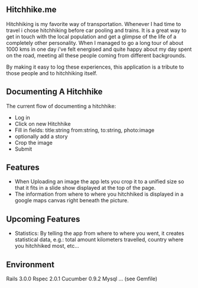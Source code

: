 Hitchhike.me
----------

Hitchhiking is my favorite way of transportation. Whenever I had time to
travel i chose hitchhiking before car pooling and trains. It is a great way
to get in touch with the local population and get a glimpse of the life of 
a completely other personality.
When I managed to go a long tour of about 1000 kms in one day i’ve felt 
energised and quite happy about my day spent on the road, meeting all 
these people coming from different backgrounds.

By making it easy to log these experiences,
this application is a tribute to those people 
and to hitchhiking itself.

Documenting A Hitchhike
-----------------------
The current flow of documenting a hitchhike:

* Log in
* Click on new Hitchhike
* Fill in fields: title:string from:string, to:string, photo:image
* optionally add a story
* Crop the image
* Submit

Features
-------

* When Uploading an image the app lets you crop it to a unified size so that it fits
  in a slide show displayed at the top of the page.
* The information from where to where you hitchhiked is displayed in a google maps canvas
  right beneath the picture.

Upcoming Features
---------------

* Statistics:
  By telling the app from where to where you went, it creates statistical data, e.g.:
  total amount kilometers travelled, country where you hitchhiked most, etc...

Environment
---
Rails 3.0.0
Rspec 2.0.1
Cucumber 0.9.2
Mysql
... (see Gemfile)
